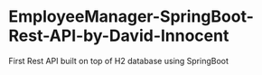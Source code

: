 # EmployeeManager-SpringBoot-Rest-API-by-David-Innocent
First Rest API built on top of H2 database using SpringBoot
